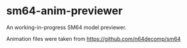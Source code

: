 # sm64-anim-previewer
An working-in-progress SM64 model previewer. 

Animation files were taken from https://github.com/n64decomp/sm64
